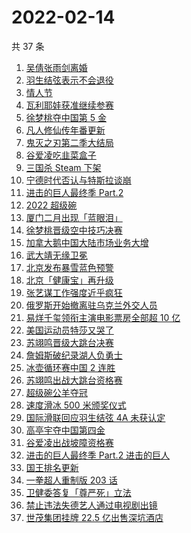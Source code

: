 # 2022-02-14

共 37 条

<!-- BEGIN -->
<!-- 最后更新时间 Mon Feb 14 2022 22:13:24 GMT+0800 (China Standard Time) -->

1. [吴倩张雨剑离婚](https://www.zhihu.com/search?q=吴倩张雨剑离婚)
1. [羽生结弦表示不会退役](https://www.zhihu.com/search?q=羽生结弦)
1. [情人节](https://www.zhihu.com/search?q=情人节)
1. [瓦利耶娃获准继续参赛](https://www.zhihu.com/search?q=瓦利耶娃)
1. [徐梦桃夺中国第 5 金](https://www.zhihu.com/search?q=徐梦桃)
1. [凡人修仙传年番更新](https://www.zhihu.com/search?q=凡人修仙传)
1. [鬼灭之刃第二季大结局](https://www.zhihu.com/search?q=鬼灭之刃)
1. [谷爱凌吃韭菜盒子](https://www.zhihu.com/search?q=谷爱凌)
1. [三国杀 Steam 下架](https://www.zhihu.com/search?q=三国杀)
1. [宁德时代否认与特斯拉谈崩](https://www.zhihu.com/search?q=宁德时代)
1. [进击的巨人最终季 Part.2](https://www.zhihu.com/search?q=进击的巨人)
1. [2022 超级碗](https://www.zhihu.com/search?q=超级碗)
1. [厦门二月出现「蓝眼泪」](https://www.zhihu.com/search?q=厦门蓝眼泪)
1. [徐梦桃晋级空中技巧决赛](https://www.zhihu.com/search?q=徐梦桃)
1. [加拿大鹅中国大陆市场业务大增](https://www.zhihu.com/search?q=加拿大鹅)
1. [武大靖无缘卫冕](https://www.zhihu.com/search?q=武大靖)
1. [北京发布暴雪蓝色预警](https://www.zhihu.com/search?q=北京暴雪蓝色预警)
1. [北京「健康宝」再升级](https://www.zhihu.com/search?q=北京健康宝)
1. [张艺谋工作强度近乎疯狂](https://www.zhihu.com/search?q=张艺谋工作强度)
1. [俄罗斯开始撤离驻乌克兰外交人员](https://www.zhihu.com/search?q=俄罗斯乌克兰)
1. [易烊千玺领衔主演电影票房全部超 10 亿](https://www.zhihu.com/search?q=易烊千玺)
1. [美国运动员特莎又哭了](https://www.zhihu.com/search?q=美国运动员特莎)
1. [苏翊鸣晋级大跳台决赛](https://www.zhihu.com/search?q=苏翊鸣)
1. [詹姆斯破纪录湖人负勇士](https://www.zhihu.com/search?q=湖人)
1. [冰壶循环赛中国 2 连胜](https://www.zhihu.com/search?q=冰壶)
1. [苏翊鸣出战大跳台资格赛](https://www.zhihu.com/search?q=苏翊鸣)
1. [超级碗公羊夺冠](https://www.zhihu.com/search?q=超级碗)
1. [速度滑冰 500 米颁奖仪式](https://www.zhihu.com/search?q=速度滑冰颁奖仪式)
1. [国际滑联回应羽生结弦 4A 未获认定](https://www.zhihu.com/search?q=羽生结弦)
1. [高亭宇夺中国第四金](https://www.zhihu.com/search?q=高亭宇)
1. [谷爱凌出战坡障资格赛](https://www.zhihu.com/search?q=谷爱凌)
1. [进击的巨人最终季 Part.2 进击的巨人](https://www.zhihu.com/search?q=进击的巨人)
1. [国王排名更新](https://www.zhihu.com/search?q=国王排名)
1. [一拳超人重制版 203 话](https://www.zhihu.com/search?q=一拳超人)
1. [卫健委答复「尊严死」立法](https://www.zhihu.com/search?q=尊严死)
1. [禁止违法失德艺人通过电视剧出镜](https://www.zhihu.com/search?q=失德艺人)
1. [世茂集团挂牌 22.5 亿出售深坑酒店](https://www.zhihu.com/search?q=世茂集团)

<!-- END -->
